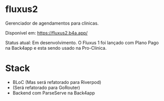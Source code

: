 # fluxus2

Gerenciador de agendamentos para clinicas.

Disponível em: https://fluxus2.b4a.app/

Status atual: Em desenvolvimento.
O Fluxus 1 foi lançado com Plano Pago na Back4app e esta sendo usado na Pro-Clinica.

# Stack

* BLoC (Mas será refatorado para Riverpod)
* (Será refatorado para GoRouter)
* Backend com ParseServe na Back4app
